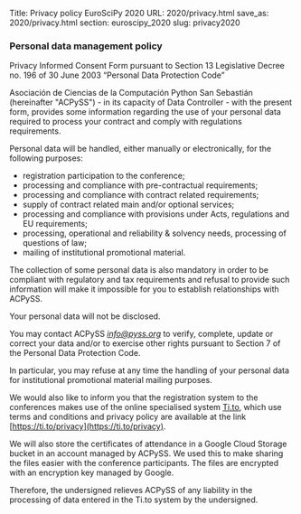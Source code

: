 Title: Privacy policy EuroSciPy 2020
URL: 2020/privacy.html
save_as: 2020/privacy.html
section: euroscipy_2020
slug: privacy2020

### Personal data management policy

Privacy Informed Consent Form
pursuant to Section 13 Legislative Decree no. 196 of 30 June 2003 “Personal Data Protection Code”

Asociación de Ciencias de la Computación Python San Sebastián (hereinafter "ACPySS") - in its capacity of Data Controller - with the present form, provides some information regarding the use of your personal data required to process your contract and
comply with regulations requirements.

Personal data will be handled, either manually or electronically, for the following purposes:

- registration participation to the conference;
- processing and compliance with pre-contractual requirements;
- processing and compliance with contract related requirements;
- supply of contract related main and/or optional services;
- processing and compliance with provisions under Acts, regulations and EU requirements;
- processing, operational and reliability & solvency needs, processing of questions of law;
- mailing of institutional promotional material.

The collection of some personal data is also mandatory in order to be compliant with regulatory and tax requirements and refusal to provide such information will make it impossible for you to establish relationships with ACPySS.

Your personal data will not be disclosed.

You may contact ACPySS *info@pyss.org* to verify, complete, update or correct your data and/or to exercise other rights pursuant to Section 7 of the Personal Data Protection Code.

In particular, you may refuse at any time the handling of your personal data for institutional promotional material mailing purposes.

We would also like to inform you that the registration system to the conferences makes use of the online specialised system [Ti.to](https://ti.to), which use terms and conditions and privacy policy are available at the link
[https://ti.to/privacy](https://ti.to/privacy).

We will also store the certificates of attendance in a Google Cloud Storage bucket
in an account managed by ACPySS.
We used this to make sharing the files easier with the conference participants.
The files are encrypted with an encryption key managed by Google.

Therefore, the undersigned relieves ACPySS of any liability in the processing of data entered in the Ti.to system by the undersigned.

